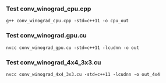 
### Test conv_winograd_cpu.cpp
```g++ conv_winograd_cpu.cpp -std=c++11 -o cpu_out```

### Test conv_winograd.gpu.cu
```nvcc conv_winograd_gpu.cu -std=c++11 -lcudnn -o out```

### Test conv_winograd_4x4_3x3.cu
```nvcc conv_winograd_4x4_3x3.cu -std=c++11 -lcudnn -o out_4x4```